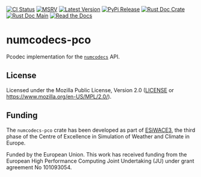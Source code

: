 [![CI Status]][workflow] [![MSRV]][repo] [![Latest Version]][crates.io] [![PyPi Release]][pypi] [![Rust Doc Crate]][docs.rs] [![Rust Doc Main]][docs] [![Read the Docs]][rtdocs]

[CI Status]: https://img.shields.io/github/actions/workflow/status/juntyr/numcodecs-rs/ci.yml?branch=main
[workflow]: https://github.com/juntyr/numcodecs-rs/actions/workflows/ci.yml?query=branch%3Amain

[MSRV]: https://img.shields.io/badge/MSRV-1.85.0-blue
[repo]: https://github.com/juntyr/numcodecs-rs

[Latest Version]: https://img.shields.io/crates/v/numcodecs-pco
[crates.io]: https://crates.io/crates/numcodecs-pco

[PyPi Release]: https://img.shields.io/pypi/v/numcodecs-wasm-pco.svg
[pypi]: https://pypi.python.org/pypi/numcodecs-wasm-pco

[Rust Doc Crate]: https://img.shields.io/docsrs/numcodecs-pco
[docs.rs]: https://docs.rs/numcodecs-pco/

[Rust Doc Main]: https://img.shields.io/badge/docs-main-blue
[docs]: https://juntyr.github.io/numcodecs-rs/numcodecs_pco

[Read the Docs]: https://img.shields.io/readthedocs/numcodecs-wasm?label=readthedocs
[rtdocs]: https://numcodecs-wasm.readthedocs.io/en/stable/api/numcodecs_wasm_pco/

# numcodecs-pco

Pcodec implementation for the [`numcodecs`] API.

[`numcodecs`]: https://docs.rs/numcodecs/0.2/numcodecs/

## License

Licensed under the Mozilla Public License, Version 2.0 ([LICENSE](LICENSE) or https://www.mozilla.org/en-US/MPL/2.0/).

## Funding

The `numcodecs-pco` crate has been developed as part of [ESiWACE3](https://www.esiwace.eu), the third phase of the Centre of Excellence in Simulation of Weather and Climate in Europe.

Funded by the European Union. This work has received funding from the European High Performance Computing Joint Undertaking (JU) under grant agreement No 101093054.
